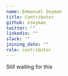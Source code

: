 ```yaml
---
name: Emmanuel Seyman
title: Contributor
github: eseyman
twitter: ""
linkedin: ""
slack: ""
joining_date: ""
role: contributor
---
```


Still waiting for this
